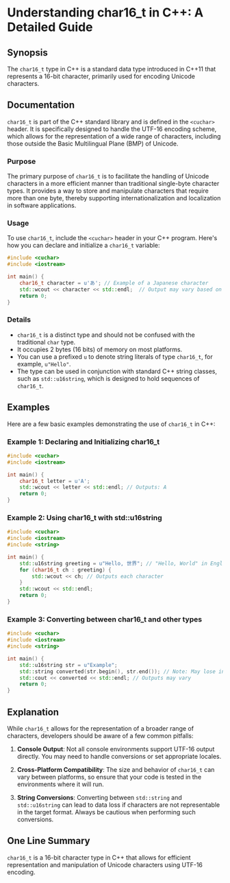 <!--
Meta Description: # Understanding char16_t in C++: A Detailed Guide ## Synopsis The `char16_t` type in C++ is a standard data type introduced in C++11 that represents a...
Meta Keywords: char16_t, std, include, characters, type
-->

# Understanding char16_t in C++: A Detailed Guide

## Synopsis
The `char16_t` type in C++ is a standard data type introduced in C++11 that represents a 16-bit character, primarily used for encoding Unicode characters.

## Documentation
`char16_t` is part of the C++ standard library and is defined in the `<cuchar>` header. It is specifically designed to handle the UTF-16 encoding scheme, which allows for the representation of a wide range of characters, including those outside the Basic Multilingual Plane (BMP) of Unicode.

### Purpose
The primary purpose of `char16_t` is to facilitate the handling of Unicode characters in a more efficient manner than traditional single-byte character types. It provides a way to store and manipulate characters that require more than one byte, thereby supporting internationalization and localization in software applications.

### Usage
To use `char16_t`, include the `<cuchar>` header in your C++ program. Here's how you can declare and initialize a `char16_t` variable:

```cpp
#include <cuchar>
#include <iostream>

int main() {
    char16_t character = u'あ'; // Example of a Japanese character
    std::wcout << character << std::endl;  // Output may vary based on console support
    return 0;
}
```

### Details
- `char16_t` is a distinct type and should not be confused with the traditional `char` type.
- It occupies 2 bytes (16 bits) of memory on most platforms.
- You can use a prefixed `u` to denote string literals of type `char16_t`, for example, `u"Hello"`.
- The type can be used in conjunction with standard C++ string classes, such as `std::u16string`, which is designed to hold sequences of `char16_t`.

## Examples
Here are a few basic examples demonstrating the use of `char16_t` in C++:

### Example 1: Declaring and Initializing char16_t
```cpp
#include <cuchar>
#include <iostream>

int main() {
    char16_t letter = u'A';
    std::wcout << letter << std::endl; // Outputs: A
    return 0;
}
```

### Example 2: Using char16_t with std::u16string
```cpp
#include <cuchar>
#include <iostream>
#include <string>

int main() {
    std::u16string greeting = u"Hello, 世界"; // "Hello, World" in English and Chinese
    for (char16_t ch : greeting) {
        std::wcout << ch; // Outputs each character
    }
    std::wcout << std::endl;
    return 0;
}
```

### Example 3: Converting between char16_t and other types
```cpp
#include <cuchar>
#include <iostream>
#include <string>

int main() {
    std::u16string str = u"Example";
    std::string converted(str.begin(), str.end()); // Note: May lose information if characters exceed single byte
    std::cout << converted << std::endl; // Outputs may vary
    return 0;
}
```

## Explanation
While `char16_t` allows for the representation of a broader range of characters, developers should be aware of a few common pitfalls:

1. **Console Output**: Not all console environments support UTF-16 output directly. You may need to handle conversions or set appropriate locales.
   
2. **Cross-Platform Compatibility**: The size and behavior of `char16_t` can vary between platforms, so ensure that your code is tested in the environments where it will run.

3. **String Conversions**: Converting between `std::string` and `std::u16string` can lead to data loss if characters are not representable in the target format. Always be cautious when performing such conversions.

## One Line Summary
`char16_t` is a 16-bit character type in C++ that allows for efficient representation and manipulation of Unicode characters using UTF-16 encoding.